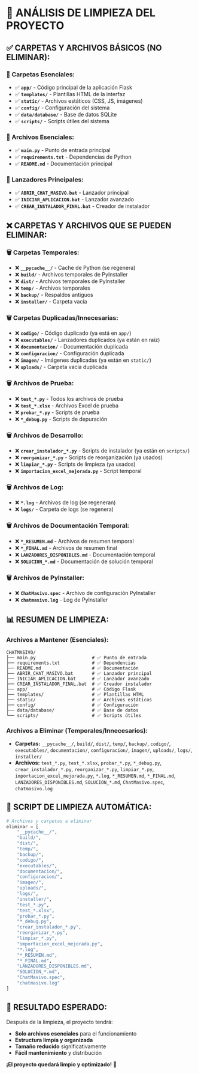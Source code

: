 # 🧹 ANÁLISIS DE LIMPIEZA DEL PROYECTO

## ✅ **CARPETAS Y ARCHIVOS BÁSICOS (NO ELIMINAR):**

### **📁 Carpetas Esenciales:**
- ✅ **`app/`** - Código principal de la aplicación Flask
- ✅ **`templates/`** - Plantillas HTML de la interfaz
- ✅ **`static/`** - Archivos estáticos (CSS, JS, imágenes)
- ✅ **`config/`** - Configuración del sistema
- ✅ **`data/database/`** - Base de datos SQLite
- ✅ **`scripts/`** - Scripts útiles del sistema

### **📄 Archivos Esenciales:**
- ✅ **`main.py`** - Punto de entrada principal
- ✅ **`requirements.txt`** - Dependencias de Python
- ✅ **`README.md`** - Documentación principal

### **🚀 Lanzadores Principales:**
- ✅ **`ABRIR_CHAT_MASIVO.bat`** - Lanzador principal
- ✅ **`INICIAR_APLICACION.bat`** - Lanzador avanzado
- ✅ **`CREAR_INSTALADOR_FINAL.bat`** - Creador de instalador

## ❌ **CARPETAS Y ARCHIVOS QUE SE PUEDEN ELIMINAR:**

### **🗑️ Carpetas Temporales:**
- ❌ **`__pycache__/`** - Cache de Python (se regenera)
- ❌ **`build/`** - Archivos temporales de PyInstaller
- ❌ **`dist/`** - Archivos temporales de PyInstaller
- ❌ **`temp/`** - Archivos temporales
- ❌ **`backup/`** - Respaldos antiguos
- ❌ **`installer/`** - Carpeta vacía

### **🗑️ Carpetas Duplicadas/Innecesarias:**
- ❌ **`codigo/`** - Código duplicado (ya está en `app/`)
- ❌ **`executables/`** - Lanzadores duplicados (ya están en raíz)
- ❌ **`documentacion/`** - Documentación duplicada
- ❌ **`configuracion/`** - Configuración duplicada
- ❌ **`imagen/`** - Imágenes duplicadas (ya están en `static/`)
- ❌ **`uploads/`** - Carpeta vacía duplicada

### **🗑️ Archivos de Prueba:**
- ❌ **`test_*.py`** - Todos los archivos de prueba
- ❌ **`test_*.xlsx`** - Archivos Excel de prueba
- ❌ **`probar_*.py`** - Scripts de prueba
- ❌ **`*_debug.py`** - Scripts de depuración

### **🗑️ Archivos de Desarrollo:**
- ❌ **`crear_instalador_*.py`** - Scripts de instalador (ya están en `scripts/`)
- ❌ **`reorganizar_*.py`** - Scripts de reorganización (ya usados)
- ❌ **`limpiar_*.py`** - Scripts de limpieza (ya usados)
- ❌ **`importacion_excel_mejorada.py`** - Script temporal

### **🗑️ Archivos de Log:**
- ❌ **`*.log`** - Archivos de log (se regeneran)
- ❌ **`logs/`** - Carpeta de logs (se regenera)

### **🗑️ Archivos de Documentación Temporal:**
- ❌ **`*_RESUMEN.md`** - Archivos de resumen temporal
- ❌ **`*_FINAL.md`** - Archivos de resumen final
- ❌ **`LANZADORES_DISPONIBLES.md`** - Documentación temporal
- ❌ **`SOLUCION_*.md`** - Documentación de solución temporal

### **🗑️ Archivos de PyInstaller:**
- ❌ **`ChatMasivo.spec`** - Archivo de configuración PyInstaller
- ❌ **`chatmasivo.log`** - Log de PyInstaller

## 📊 **RESUMEN DE LIMPIEZA:**

### **Archivos a Mantener (Esenciales):**
```
CHATMASIVO/
├── main.py                     # ✅ Punto de entrada
├── requirements.txt            # ✅ Dependencias
├── README.md                   # ✅ Documentación
├── ABRIR_CHAT_MASIVO.bat       # ✅ Lanzador principal
├── INICIAR_APLICACION.bat      # ✅ Lanzador avanzado
├── CREAR_INSTALADOR_FINAL.bat  # ✅ Creador instalador
├── app/                        # ✅ Código Flask
├── templates/                  # ✅ Plantillas HTML
├── static/                     # ✅ Archivos estáticos
├── config/                     # ✅ Configuración
├── data/database/              # ✅ Base de datos
└── scripts/                    # ✅ Scripts útiles
```

### **Archivos a Eliminar (Temporales/Innecesarios):**
- **Carpetas:** `__pycache__/`, `build/`, `dist/`, `temp/`, `backup/`, `codigo/`, `executables/`, `documentacion/`, `configuracion/`, `imagen/`, `uploads/`, `logs/`, `installer/`
- **Archivos:** `test_*.py`, `test_*.xlsx`, `probar_*.py`, `*_debug.py`, `crear_instalador_*.py`, `reorganizar_*.py`, `limpiar_*.py`, `importacion_excel_mejorada.py`, `*.log`, `*_RESUMEN.md`, `*_FINAL.md`, `LANZADORES_DISPONIBLES.md`, `SOLUCION_*.md`, `ChatMasivo.spec`, `chatmasivo.log`

## 🧹 **SCRIPT DE LIMPIEZA AUTOMÁTICA:**

```python
# Archivos y carpetas a eliminar
eliminar = [
    "__pycache__/",
    "build/",
    "dist/",
    "temp/",
    "backup/",
    "codigo/",
    "executables/",
    "documentacion/",
    "configuracion/",
    "imagen/",
    "uploads/",
    "logs/",
    "installer/",
    "test_*.py",
    "test_*.xlsx",
    "probar_*.py",
    "*_debug.py",
    "crear_instalador_*.py",
    "reorganizar_*.py",
    "limpiar_*.py",
    "importacion_excel_mejorada.py",
    "*.log",
    "*_RESUMEN.md",
    "*_FINAL.md",
    "LANZADORES_DISPONIBLES.md",
    "SOLUCION_*.md",
    "ChatMasivo.spec",
    "chatmasivo.log"
]
```

## 🎯 **RESULTADO ESPERADO:**

Después de la limpieza, el proyecto tendrá:
- **Solo archivos esenciales** para el funcionamiento
- **Estructura limpia y organizada**
- **Tamaño reducido** significativamente
- **Fácil mantenimiento** y distribución

**¡El proyecto quedará limpio y optimizado!** 🚀

